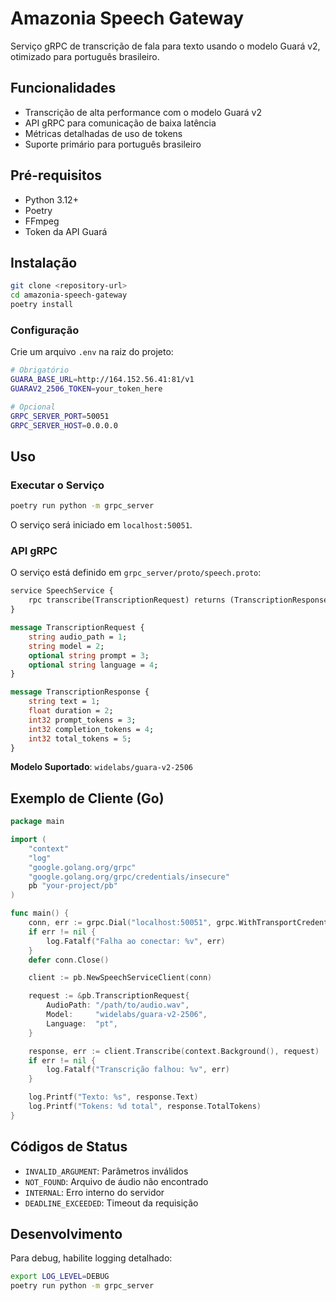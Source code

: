 # Amazonia Speech Gateway

Serviço gRPC de transcrição de fala para texto usando o modelo Guará v2, otimizado para português brasileiro.

## Funcionalidades

- Transcrição de alta performance com o modelo Guará v2
- API gRPC para comunicação de baixa latência
- Métricas detalhadas de uso de tokens
- Suporte primário para português brasileiro

## Pré-requisitos

- Python 3.12+
- Poetry
- FFmpeg
- Token da API Guará

## Instalação

```bash
git clone <repository-url>
cd amazonia-speech-gateway
poetry install
```

### Configuração

Crie um arquivo `.env` na raiz do projeto:

```bash
# Obrigatório
GUARA_BASE_URL=http://164.152.56.41:81/v1
GUARAV2_2506_TOKEN=your_token_here

# Opcional
GRPC_SERVER_PORT=50051
GRPC_SERVER_HOST=0.0.0.0
```

## Uso

### Executar o Serviço

```bash
poetry run python -m grpc_server
```

O serviço será iniciado em `localhost:50051`.

### API gRPC

O serviço está definido em `grpc_server/proto/speech.proto`:

```protobuf
service SpeechService {
    rpc transcribe(TranscriptionRequest) returns (TranscriptionResponse);
}

message TranscriptionRequest {
    string audio_path = 1;
    string model = 2;
    optional string prompt = 3;
    optional string language = 4;
}

message TranscriptionResponse {
    string text = 1;
    float duration = 2;
    int32 prompt_tokens = 3;
    int32 completion_tokens = 4;
    int32 total_tokens = 5;
}
```

**Modelo Suportado**: `widelabs/guara-v2-2506`

## Exemplo de Cliente (Go)

```go
package main

import (
    "context"
    "log"
    "google.golang.org/grpc"
    "google.golang.org/grpc/credentials/insecure"
    pb "your-project/pb"
)

func main() {
    conn, err := grpc.Dial("localhost:50051", grpc.WithTransportCredentials(insecure.NewCredentials()))
    if err != nil {
        log.Fatalf("Falha ao conectar: %v", err)
    }
    defer conn.Close()

    client := pb.NewSpeechServiceClient(conn)

    request := &pb.TranscriptionRequest{
        AudioPath: "/path/to/audio.wav",
        Model:     "widelabs/guara-v2-2506",
        Language:  "pt",
    }

    response, err := client.Transcribe(context.Background(), request)
    if err != nil {
        log.Fatalf("Transcrição falhou: %v", err)
    }

    log.Printf("Texto: %s", response.Text)
    log.Printf("Tokens: %d total", response.TotalTokens)
}
```

## Códigos de Status

- `INVALID_ARGUMENT`: Parâmetros inválidos
- `NOT_FOUND`: Arquivo de áudio não encontrado  
- `INTERNAL`: Erro interno do servidor
- `DEADLINE_EXCEEDED`: Timeout da requisição

## Desenvolvimento

Para debug, habilite logging detalhado:

```bash
export LOG_LEVEL=DEBUG
poetry run python -m grpc_server
```

